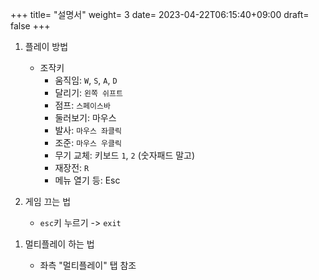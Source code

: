 +++
title= "설명서"
weight= 3
date= 2023-04-22T06:15:40+09:00
draft= false
+++

1. 플레이 방법
   * 조작키
     * 움직임: ```W```, ```S```, ```A```, ```D```
     * 달리기: ```왼쪽 쉬프트```
     * 점프: ```스페이스바```
     * 둘러보기: 마우스
     * 발사: ```마우스 좌클릭```
     * 조준: ```마우스 우클릭```
     * 무기 교체: 키보드 ```1```, ```2``` (숫자패드 말고)
     * 재장전: ```R```
     * 메뉴 열기 등: Esc

1. 게임 끄는 법
   * ```esc```키 누르기 -> ```exit```
     
<!-- 1. FPS 보는법 (Development 빌드에서만 가능; 설치 가이드 참조)
   * ``` ` ``` 눌러 콘솔창 열기
   * ``` stat fps ``` 입력 후 엔터키
![Image](Images/fps%20command.png)
   * 우측에 FPS 표시가 뜸
![Image](Images/show%20fps.png) -->

1. 멀티플레이 하는 법

   * 좌측 "멀티플레이" 탭  참조